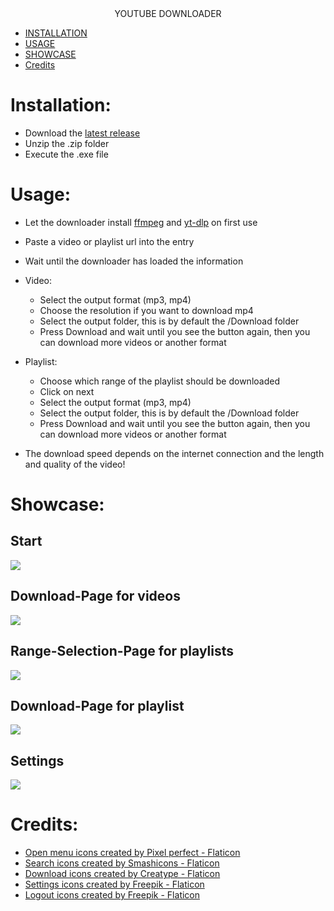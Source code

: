 <div align="center">
YOUTUBE DOWNLOADER
</div>

* [INSTALLATION](#installation)
* [USAGE](#usage)
* [SHOWCASE](#showcase)
* [Credits](#credits)

# Installation:
- Download the [latest release](https://github.com/JJSS-Johannes/YT-Downloader/releases/latest)
- Unzip the .zip folder
- Execute the .exe file

# Usage:
- Let the downloader install [ffmpeg](https://ffmpeg.org/) and [yt-dlp](https://github.com/yt-dlp/yt-dlp) on first use
- Paste a video or playlist url into the entry
- Wait until the downloader has loaded the information
- Video:
  - Select the output format (mp3, mp4)
  - Choose the resolution if you want to download mp4
  - Select the output folder, this is by default the /Download folder
  - Press Download and wait until you see the button again, then you can download more videos or another format
- Playlist:
  - Choose which range of the playlist should be downloaded
  - Click on next
  - Select the output format (mp3, mp4)
  - Select the output folder, this is by default the /Download folder
  - Press Download and wait until you see the button again, then you can download more videos or another format

- The download speed depends on the internet connection and the length and quality of the video!

# Showcase:
## Start

[![](https://github.com/JJSS-Johannes/YT-Downloader/blob/main/.github/Startpage.png)](#readme)
## Download-Page for videos

[![](https://github.com/JJSS-Johannes/YT-Downloader/blob/main/.github/Download_Video.png)](#readme)
## Range-Selection-Page for playlists

[![](https://github.com/JJSS-Johannes/YT-Downloader/blob/main/.github/Select_Playlist_Range.png)](#readme)
## Download-Page for playlist

[![](https://github.com/JJSS-Johannes/YT-Downloader/blob/main/.github/Download_Playlist.png)](#readme)
## Settings

[![](https://github.com/JJSS-Johannes/YT-Downloader/blob/main/.github/Settings.png)](#readme)

# Credits:
- <a href="https://www.flaticon.com/free-icons/open-menu" title="open menu icons">Open menu icons created by Pixel perfect - Flaticon</a>
- <a href="https://www.flaticon.com/free-icons/search" title="search icons">Search icons created by Smashicons - Flaticon</a>
- <a href="https://www.flaticon.com/free-icons/download" title="download icons">Download icons created by Creatype - Flaticon</a>
- <a href="https://www.flaticon.com/free-icons/settings" title="settings icons">Settings icons created by Freepik - Flaticon</a>
- <a href="https://www.flaticon.com/free-icons/logout" title="logout icons">Logout icons created by Freepik - Flaticon</a>

